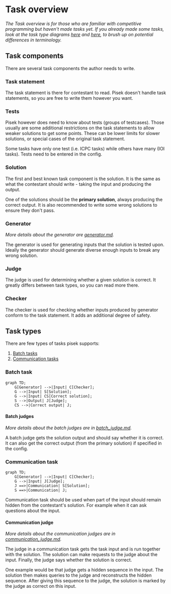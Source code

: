 # Task overview
*The Task overview is for those who are familiar with competitive programming but haven't made tasks yet.*
*If you already made some tasks, look at the task type diagrams [here](#batch-task) and [here](#communication-task), to brush up on potential differences in terminology.*

## Task components

There are several task components the author needs to write.

### Task statement

The task statement is there for contestant to read.
Pisek doesn't handle task statements, so you are free to write them however you want.

### Tests

Pisek however does need to know about tests (groups of testcases). Those usually are
some additional restrictions on the task statements to allow weaker solutions to get some points.
These can be lower limits for slower solutions, or special cases of the original task statement.

Some tasks have only one test (i.e. ICPC tasks) while others have many (IOI tasks).
Tests need to be entered in the config.

### Solution

The first and best known task component is the solution.
It is the same as what the contestant should write - taking the input and producing the output.

One of the solutions should be the **primary solution**, always producing the correct output.
It is also recommended to write some wrong solutions to ensure they don't pass.

### Generator
*More details about the generator are [generator.md](./generator.md).*

The generator is used for generating inputs that the solution is tested upon.
Ideally the generator should generate diverse enough inputs to break any wrong solution.

### Judge

The judge is used for determining whether a given solution is correct.
It greatly differs between task types, so you can read more there.

### Checker

The checker is used for checking whether inputs produced by generator
conform to the task statement. It adds an additional degree of safety.

## Task types

There are few types of tasks pisek supports:
1. [Batch tasks](#batch-task)
2. [Communication tasks](#communication-task)

### Batch task

```mermaid
graph TD;
    G[Generator] -->|Input| C[Checker];
    G -->|Input| S[Solution];
    G -->|Input| CS[Correct solution];
    S -->|Output| J[Judge];
    CS -->|Correct output| J;
```

#### Batch judges
*More details about the batch judges are in [batch_judge.md](./batch_judge.md).*

A batch judge gets the solution output and should say whether it is correct.
It can also get the correct output (from the primary solution) if specified in the config.

### Communication task

```mermaid
graph TD;
    G[Generator] -->|Input| C[Checker];
    G -->|Input| J[Judge];
    J ==>|Communication| S[Solution];
    S ==>|Communication| J;
```

Communication task should be used when part of the input should remain hidden
from the contestant's solution. For example when it can ask questions about the input.

#### Communication judge
*More details about the communication judges are in [communication_judge.md](./communication_judge.md).*

The judge in a communication task gets the task input and is run together with the solution.
The solution can make requests to the judge about the input. Finally, the judge says
whether the solution is correct.

One example would be that judge gets a hidden sequence in the input.
The solution then makes queries to the judge and reconstructs the hidden sequence.
After giving this sequence to the judge, the solution is marked by the judge
as correct on this input.
